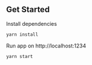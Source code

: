 ## Get Started

Install dependencies

```bash
yarn install
```

Run app on http://localhost:1234

```bash
yarn start
```